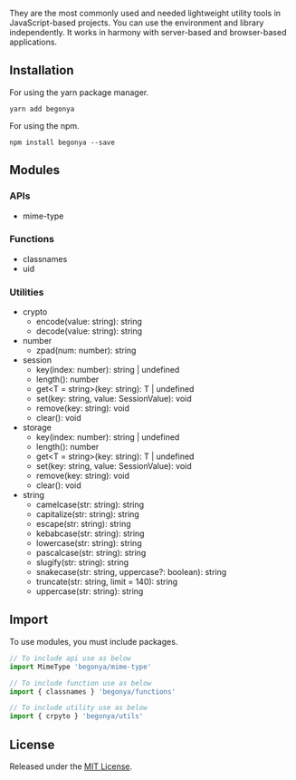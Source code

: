 They are the most commonly used and needed lightweight utility tools in JavaScript-based projects.
You can use the environment and library independently.
It works in harmony with server-based and browser-based applications.

## Installation
For using the yarn package manager.
```
yarn add begonya
```
For using the npm.

```
npm install begonya --save
```

## Modules

### APIs

- mime-type

### Functions

- classnames
- uid

### Utilities

- crypto
  - encode(value: string): string
  - decode(value: string): string
- number
  - zpad(num: number): string
- session
  - key(index: number): string | undefined
  - length(): number
  - get<T = string>(key: string): T | undefined
  - set(key: string, value: SessionValue): void
  - remove(key: string): void
  - clear(): void
- storage
  - key(index: number): string | undefined
  - length(): number
  - get<T = string>(key: string): T | undefined
  - set(key: string, value: SessionValue): void
  - remove(key: string): void
  - clear(): void
- string
  - camelcase(str: string): string
  - capitalize(str: string): string
  - escape(str: string): string
  - kebabcase(str: string): string
  - lowercase(str: string): string
  - pascalcase(str: string): string
  - slugify(str: string): string
  - snakecase(str: string, uppercase?: boolean): string
  - truncate(str: string, limit = 140): string
  - uppercase(str: string): string

## Import

To use modules, you must include packages.

```js
// To include api use as below
import MimeType 'begonya/mime-type'

// To include function use as below
import { classnames } 'begonya/functions'

// To include utility use as below
import { crpyto } 'begonya/utils'
```

## License 

Released under the [MIT License](http://www.opensource.org/licenses/mit-license.php).